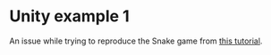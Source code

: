 # Unity example 1

An issue while trying to reproduce the Snake game from [this tutorial](https://www.youtube.com/watch?v=OBBrp43TX3A&list=PLB_ibvUSN7mzUffhiay5g5GUHyJRO4DYr&index=5&t=0s).